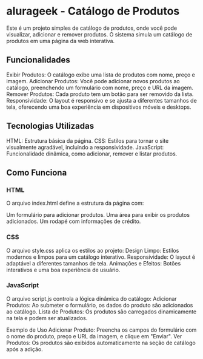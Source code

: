 # alurageek - Catálogo de Produtos
Este é um projeto simples de catálogo de produtos, onde você pode visualizar, adicionar e remover produtos. O sistema simula um catálogo de produtos em uma página da web interativa.

## Funcionalidades
Exibir Produtos: O catálogo exibe uma lista de produtos com nome, preço e imagem.
Adicionar Produtos: Você pode adicionar novos produtos ao catálogo, preenchendo um formulário com nome, preço e URL da imagem.
Remover Produtos: Cada produto tem um botão para ser removido da lista.
Responsividade: O layout é responsivo e se ajusta a diferentes tamanhos de tela, oferecendo uma boa experiência em dispositivos móveis e desktops.

## Tecnologias Utilizadas
HTML: Estrutura básica da página.
CSS: Estilos para tornar o site visualmente agradável, incluindo a responsividade.
JavaScript: Funcionalidade dinâmica, como adicionar, remover e listar produtos.


## Como Funciona
### HTML
O arquivo index.html define a estrutura da página com:

Um formulário para adicionar produtos.
Uma área para exibir os produtos adicionados.
Um rodapé com informações de crédito.

### CSS
O arquivo style.css aplica os estilos ao projeto:
Design Limpo: Estilos modernos e limpos para um catálogo interativo.
Responsividade: O layout é adaptável a diferentes tamanhos de tela.
Animações e Efeitos: Botões interativos e uma boa experiência de usuário.

### JavaScript
O arquivo script.js controla a lógica dinâmica do catálogo:
Adicionar Produtos: Ao submeter o formulário, os dados do produto são adicionados ao catálogo.
Lista de Produtos: Os produtos são carregados dinamicamente na tela e podem ser atualizados.


Exemplo de Uso
Adicionar Produto: Preencha os campos do formulário com o nome do produto, preço e URL da imagem, e clique em "Enviar".
Ver Produtos: Os produtos são exibidos automaticamente na seção de catálogo após a adição.


